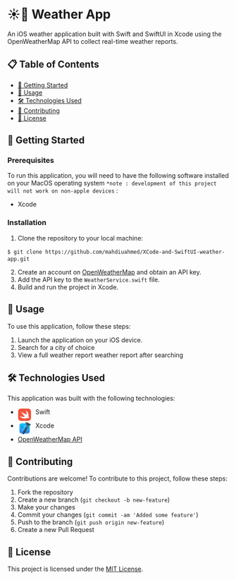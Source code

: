 # ☀️📱 Weather App

An iOS weather application built with Swift and SwiftUI in Xcode using the OpenWeatherMap API to collect real-time weather reports.

## 📋 Table of Contents

- [🚀 Getting Started](#getting-started)
- [📝 Usage](#usage)
- [🛠️ Technologies Used](#technologies-used)
- [🤝 Contributing](#contributing)
- [📄 License](#license)

## 🚀 Getting Started

### Prerequisites

To run this application, you will need to have the following software installed on your MacOS operating system `*note : development of this project will not work on non-apple devices` :

- Xcode

### Installation

1. Clone the repository to your local machine:
```
$ git clone https://github.com/mahdiuahmed/XCode-and-SwiftUI-weather-app.git
```
2. Create an account on [OpenWeatherMap](https://openweathermap.org/api) and obtain an API key.
3. Add the API key to the `WeatherService.swift` file.
4. Build and run the project in Xcode.

## 📝 Usage

To use this application, follow these steps:

1. Launch the application on your iOS device.
2. Search for a city of choice
3. View a full weather report weather report after searching

## 🛠️ Technologies Used

This application was built with the following technologies:

- Swift <img align="left" alt="Swift" width="30px" style="padding-right:10px;" src="https://github.com/devicons/devicon/blob/v2.15.1/icons/swift/swift-original.svg" />

- Xcode <img align="left" alt="XCode" width="30px" style="padding-right:10px;" src="https://github.com/devicons/devicon/blob/v2.15.1/icons/xcode/xcode-original.svg" />

- [OpenWeatherMap API](https://openweathermap.org/api)

## 🤝 Contributing

Contributions are welcome! To contribute to this project, follow these steps:

1. Fork the repository
2. Create a new branch (`git checkout -b new-feature`)
3. Make your changes
4. Commit your changes (`git commit -am 'Added some feature'`)
5. Push to the branch (`git push origin new-feature`)
6. Create a new Pull Request

## 📄 License

This project is licensed under the [MIT License](https://opensource.org/licenses/MIT).

